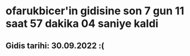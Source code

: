 # ofarukbicer'in gidisine son 7 gun 11 saat 57 dakika 04 saniye kaldi

## Gidis tarihi: 30.09.2022 :(